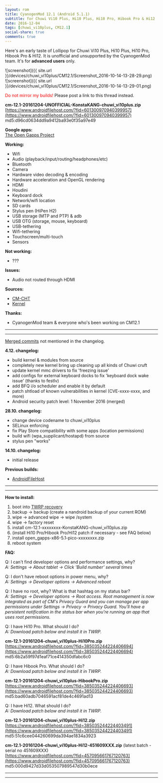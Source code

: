 ```yaml
---
layout: rom
title: CyanogenMod 12.1 (Android 5.1.1)
subtitle: for Chuwi Vi10 Plus, Hi10 Plus, Hi10 Pro, Hibook Pro & Hi12
date: 2016-12-04
tags: [chuwi_vi10plus, CM12.1]
social-share: true
comments: true
---
```


Here's an early taste of Lollipop for Chuwi Vi10 Plus, Hi10 Plus, Hi10 Pro, Hibook Pro & Hi12. It is unofficial and unsupported by the CyanogenMod team. It's for **advanced users** only.

![screenshot]({{ site.url }}/devices/chuwi_vi10plus/CM12.1/Screenshot_2016-10-14-13-28-29.png)  
![screenshot]({{ site.url }}/devices/chuwi_vi10plus/CM12.1/Screenshot_2016-10-14-13-29-01.png)

<span style="color:#FF0000;">Do not mirror my builds!</span> Please post a link to this thread instead.

**cm-12.1-20161204-UNOFFICIAL-KonstaKANG-chuwi_vi10plus.zip**  
[https://www.androidfilehost.com/?fid=601300970940399957](https://www.androidfilehost.com/?fid=601300970940399957)
md5:d96cd0634dd9a9412ba93e0f35a97e49

**Google apps:**  
[The Open Gapps Project](http://opengapps.org/?arch=x86&api=5.1&variant=pico)

**Working:**

- Wifi
- Audio (playback/input/routing/headphones/etc)
- Bluetooth
- Camera
- Hardware video decoding & encoding
- Hardware acceleration and OpenGL rendering
- HDMI
- Houdini
- Keyboard dock
- Network/wifi location
- SD cards
- Stylus pen (HiPen H2)
- USB storage (MTP and PTP) & adb
- USB OTG (storage, mouse, keyboard)
- USB-tethering
- Wifi-tethering
- Touchscreen/multi-touch
- Sensors

**Not working:**

- ???

**Issues:**

- Audio not routed through HDMI

**Sources:**

- [CM-CHT](https://github.com/CM-CHT)
- [Kernel](https://github.com/CM-CHT/android_kernel_intel_cherrytrail/tree/cm-12.1)

**Thanks:**

- CyanogenMod team & everyone who's been working on CM12.1

----
----

[Merged commits](https://review.cyanogenmod.org/#/q/status:merged++branch:cm-12.1+-project:%255E.*device.*+-project:%255E.*kernel.*,n,z) not mentioned in the changelog.

**4.12. changelog:**

- build kernel & modules from source
- completely new kernel bring up cleaning up all kinds of Chuwi cruft
- update kernel mmc drivers to fix 'freezing issue'
- add configs for external keyboard docks to fix 'keyboard dock wake issue' (thanks to festlv)
- add BFQ i/o scheduler and enable it by default
- patch shtload of known vulnerabilities in kernel (CVE-xxxx-xxxx, and more)
- Android security patch level: 1 November 2016 (merged)

**28.10. changelog:**

- change device codename to chuwi_vi10plus
- SELinux enforcing
- fix Play Store compatibility with some apps (location permissions)
- build wifi (wpa_supplicant/hostapd) from source
- stylus pen "works"

**14.10. changelog:**

- initial release

**Previous builds:**

- [AndroidFileHost](https://www.androidfilehost.com/?w=files&flid=122578)

----
----

**How to install:**

1. boot into [TWRP recovery](/devices/chuwi_vi10plus/TWRP)
2. backup -> backup (create a nandroid backup of your current ROM)
3. wipe -> advanced wipe -> wipe /system
4. wipe -> factory reset
5. install cm-12.1-xxxxxxxx-KonstaKANG-chuwi_vi10plus.zip
6. (install Hi10 Pro/Hibook Pro/Hi12 patch if necessary - see FAQ below)
7. install open_gapps-x86-5.1-pico-xxxxxxxx.zip
8. reboot system


**FAQ:**

Q: I can't find developer options and performance settings, why?  
*A: Settings -> About tablet -> Click 'Build number' several times*

Q: I don't have reboot options in power menu, why?  
*A: Settings -> Developer options -> Advanced reboot*

Q: I have no root, why? What is that hashtag on my status bar?  
*A: Settings -> Developer options -> Root access. Root management is now integrated as part of CM's Privacy Guard and you can manage per app permissions under Settings -> Privacy -> Privacy Guard. You'll have a persistent notification in the status bar when you're running an app that uses root permissions.*

Q: I have Hi10 Pro. What should I do?  
*A: Download patch below and install it in TWRP.*

**cm-12.1-20161204-chuwi_vi10plus-Hi10Pro.zip**  
[https://www.androidfilehost.com/?fid=385035244224406694](https://www.androidfilehost.com/?fid=385035244224406694)  
md5:6b2a59f97d1eaf71ce414350dfabc6c0

Q: I have Hibook Pro. What should I do?  
*A: Download patch below and install it in TWRP.*

**cm-12.1-20161204-chuwi_vi10plus-HibookPro.zip**  
[https://www.androidfilehost.com/?fid=385035244224406693](https://www.androidfilehost.com/?fid=385035244224406693)  
md5:bad60adb7046591acf81de4c4691ad13

Q: I have Hi12. What should I do?  
*A: Download patch below and install it in TWRP.*

**cm-12.1-20161204-chuwi_vi10plus-Hi12.zip**  
[https://www.androidfilehost.com/?fid=385035244224403491](https://www.androidfilehost.com/?fid=385035244224403491)  
md5:51c6cee044260699da394ae1834a3923

**cm-12.1-20161204-chuwi_vi10plus-Hi12-451609XXX.zip** (latest batch - serial no 451609XXX)  
[https://www.androidfilehost.com/?fid=457095661767120763](https://www.androidfilehost.com/?fid=457095661767120763)  
md5:000d9427d33d053507989547d30b0ece

----
----
